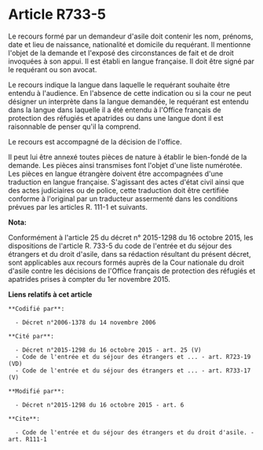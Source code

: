 # Article R733-5

Le recours formé par un demandeur d'asile doit contenir les nom, prénoms, date et lieu de naissance, nationalité et domicile
du requérant. Il mentionne l'objet de la demande et l'exposé des circonstances de fait et de droit invoquées à son appui. Il
est établi en langue française. Il doit être signé par le requérant ou son avocat. 

Le recours indique la langue dans laquelle le requérant souhaite être entendu à l'audience. En l'absence de cette indication
ou si la cour ne peut désigner un interprète dans la langue demandée, le requérant est entendu dans la langue dans laquelle
il a été entendu à l'Office français de protection des réfugiés et apatrides ou dans une langue dont il est raisonnable de
penser qu'il la comprend. 

Le recours est accompagné de la décision de l'office. 

Il peut lui être annexé toutes pièces de nature à établir le bien-fondé de la demande. Les pièces ainsi transmises font
l'objet d'une liste numérotée. Les pièces en langue étrangère doivent être accompagnées d'une traduction en langue française.
S'agissant des actes d'état civil ainsi que des actes judiciaires ou de police, cette traduction doit être certifiée conforme
à l'original par un traducteur assermenté dans les conditions prévues par les articles R. 111-1 et suivants.

**Nota:**

Conformément à l'article 25 du décret n° 2015-1298 du 16 octobre 2015, les dispositions de l'article R. 733-5 du code de
l'entrée et du séjour des étrangers et du droit d'asile, dans sa rédaction résultant du présent décret, sont applicables aux
recours formés auprès de la Cour nationale du droit d'asile contre les décisions de l'Office français de protection des
réfugiés et apatrides prises à compter du 1er novembre 2015.

**Liens relatifs à cet article**

	**Codifié par**:

	  - Décret n°2006-1378 du 14 novembre 2006

	**Cité par**:

	  - Décret n°2015-1298 du 16 octobre 2015 - art. 25 (V)
	  - Code de l'entrée et du séjour des étrangers et ... - art. R723-19 (VD)
	  - Code de l'entrée et du séjour des étrangers et ... - art. R733-17 (V)

	**Modifié par**:

	  - Décret n°2015-1298 du 16 octobre 2015 - art. 6

	**Cite**:

	  - Code de l'entrée et du séjour des étrangers et du droit d'asile. - art. R111-1
